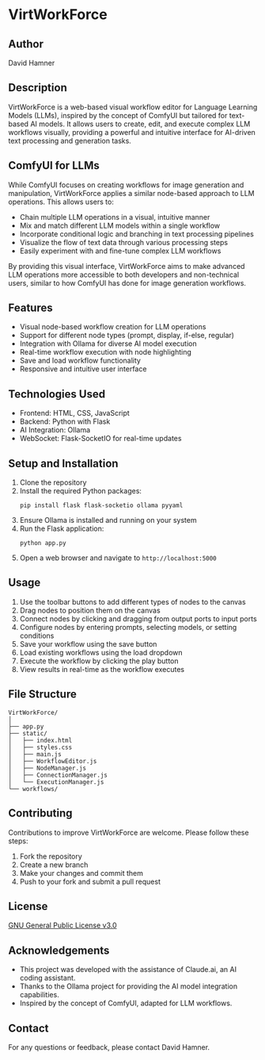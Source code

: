 # VirtWorkForce

## Author
David Hamner

## Description
VirtWorkForce is a web-based visual workflow editor for Language Learning Models (LLMs), inspired by the concept of ComfyUI but tailored for text-based AI models. It allows users to create, edit, and execute complex LLM workflows visually, providing a powerful and intuitive interface for AI-driven text processing and generation tasks.

## ComfyUI for LLMs
While ComfyUI focuses on creating workflows for image generation and manipulation, VirtWorkForce applies a similar node-based approach to LLM operations. This allows users to:

- Chain multiple LLM operations in a visual, intuitive manner
- Mix and match different LLM models within a single workflow
- Incorporate conditional logic and branching in text processing pipelines
- Visualize the flow of text data through various processing steps
- Easily experiment with and fine-tune complex LLM workflows

By providing this visual interface, VirtWorkForce aims to make advanced LLM operations more accessible to both developers and non-technical users, similar to how ComfyUI has done for image generation workflows.

## Features
- Visual node-based workflow creation for LLM operations
- Support for different node types (prompt, display, if-else, regular)
- Integration with Ollama for diverse AI model execution
- Real-time workflow execution with node highlighting
- Save and load workflow functionality
- Responsive and intuitive user interface

## Technologies Used
- Frontend: HTML, CSS, JavaScript
- Backend: Python with Flask
- AI Integration: Ollama
- WebSocket: Flask-SocketIO for real-time updates

## Setup and Installation
1. Clone the repository
2. Install the required Python packages:
   ```
   pip install flask flask-socketio ollama pyyaml
   ```
3. Ensure Ollama is installed and running on your system
4. Run the Flask application:
   ```
   python app.py
   ```
5. Open a web browser and navigate to `http://localhost:5000`

## Usage
1. Use the toolbar buttons to add different types of nodes to the canvas
2. Drag nodes to position them on the canvas
3. Connect nodes by clicking and dragging from output ports to input ports
4. Configure nodes by entering prompts, selecting models, or setting conditions
5. Save your workflow using the save button
6. Load existing workflows using the load dropdown
7. Execute the workflow by clicking the play button
8. View results in real-time as the workflow executes

## File Structure
```
VirtWorkForce/
│
├── app.py
├── static/
│   ├── index.html
│   ├── styles.css
│   ├── main.js
│   ├── WorkflowEditor.js
│   ├── NodeManager.js
│   ├── ConnectionManager.js
│   └── ExecutionManager.js
└── workflows/
```

## Contributing
Contributions to improve VirtWorkForce are welcome. Please follow these steps:
1. Fork the repository
2. Create a new branch
3. Make your changes and commit them
4. Push to your fork and submit a pull request

## License
[GNU General Public License v3.0](https://www.gnu.org/licenses/gpl-3.0.en.html)

## Acknowledgements
- This project was developed with the assistance of Claude.ai, an AI coding assistant.
- Thanks to the Ollama project for providing the AI model integration capabilities.
- Inspired by the concept of ComfyUI, adapted for LLM workflows.

## Contact
For any questions or feedback, please contact David Hamner.
